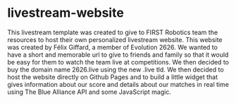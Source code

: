 # livestream-website
This livestream template was created to give to FIRST Robotics team the resources to host their own personalized livestream website.
This website was created by Félix Giffard, a member of Evolution 2626. We wanted to have a short and memorable url to give to friends and family so that it would be easy for them to watch the team live at competitions. We then decided to buy the domain name 2626.live using the new .live tld. 
We then decided to host the website directly on Github Pages and to build a little widget that gives information about our score and details about our matches in real time using The Blue Alliance API and some JavaScript magic.
